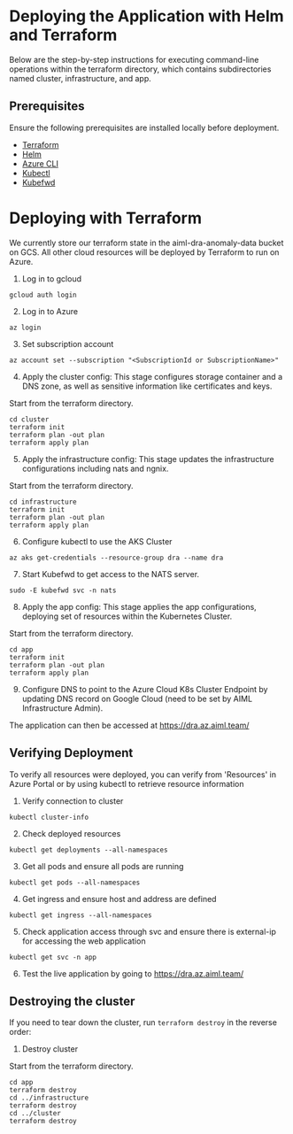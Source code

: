 # Deploying the Application with Helm and Terraform
Below are the step-by-step instructions for executing command-line operations within the terraform directory, which contains subdirectories named cluster, infrastructure, and app.

## Prerequisites 
Ensure the following prerequisites are installed locally before deployment.

- [Terraform](https://developer.hashicorp.com/terraform/tutorials/aws-get-started/install-cli)  
- [Helm](https://helm.sh/docs/intro/install/) 
- [Azure CLI](https://learn.microsoft.com/en-us/cli/azure/install-azure-cli#install)
- [Kubectl](https://kubernetes.io/docs/tasks/tools/) 
- [Kubefwd](https://kubefwd.com/install/)

# Deploying with Terraform

We currently store our terraform state in the aiml-dra-anomaly-data bucket on GCS. All other cloud resources will be deployed by Terraform to run on Azure.

1. Log in to gcloud
```shell
gcloud auth login
```

2. Log in to Azure
```shell
az login
```

3. Set subscription account
```shell
az account set --subscription "<SubscriptionId or SubscriptionName>"
```

4. Apply the cluster config: This stage configures storage container and a DNS zone, as well as sensitive information like certificates and keys.

Start from the terraform directory. 
```shell
cd cluster
terraform init
terraform plan -out plan
terraform apply plan
``` 

5. Apply the infrastructure config: This stage updates the infrastructure configurations including nats and ngnix.

Start from the terraform directory. 
```shell
cd infrastructure
terraform init
terraform plan -out plan
terraform apply plan
``` 

6. Configure kubectl to use the AKS Cluster
```shell
az aks get-credentials --resource-group dra --name dra
```

7. Start Kubefwd to get access to the NATS server.
```shell
sudo -E kubefwd svc -n nats
```

8. Apply the app config: This stage applies the app configurations, deploying set of resources within the Kubernetes Cluster. 

Start from the terraform directory. 
```shell
cd app
terraform init
terraform plan -out plan
terraform apply plan
```

9. Configure DNS to point to the Azure Cloud K8s Cluster Endpoint by updating DNS record on Google Cloud (need to be set by AIML Infrastructure Admin).

The application can then be accessed at https://dra.az.aiml.team/

## Verifying Deployment

To verify all resources were deployed, you can verify from 'Resources' in Azure Portal or by using kubectl to retrieve resource information

1. Verify connection to cluster
```shell
kubectl cluster-info
```
2. Check deployed resources
```shell
kubectl get deployments --all-namespaces
```

3. Get all pods and ensure all pods are running
```shell
kubectl get pods --all-namespaces
```

4. Get ingress and ensure host and address are defined 
```shell
kubectl get ingress --all-namespaces
```

5. Check application access through svc and ensure there is external-ip for accessing the web application
```shell
kubectl get svc -n app
```

6. Test the live application by going to https://dra.az.aiml.team/

## Destroying the cluster

If you need to tear down the cluster, run `terraform destroy` in the reverse order:

1. Destroy cluster

Start from the terraform directory. 
```shell
cd app
terraform destroy
cd ../infrastructure
terraform destroy
cd ../cluster
terraform destroy
```
